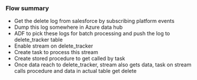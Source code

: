 ### Flow summary

- Get the delete log from salesforce by subscribing platform events
- Dump this log somewhere in Azure data hub
- ADF to pick these logs for batch processing and push the log to delete_tracker table
- Enable stream on delete_tracker
- Create task to process this stream
- Create stored procedure to get called by task
- Once data reach to delete_tracker, stream also gets data, task on stream calls procedure and data in actual table get delete
